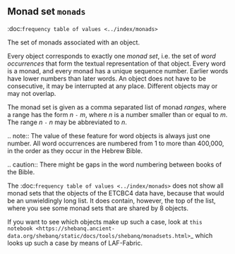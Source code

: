 Monad set ``monads``
----------------------------------------------------
:doc:`frequency table of values <../index/monads>`

The set of monads associated with an object.

Every object corresponds to exactly one *monad set*,
i.e. the set of *word occurrences* that form the textual representation of that object.
Every word is a monad, and every monad has a unique sequence number. Earlier words have lower numbers than later words.
An object does not have to be consecutive, it may be interrupted at any place.
Different objects may or may not overlap.

The monad set is given as a comma separated list of monad *ranges*, where a range has the form *n* ``-`` *m*,
where *n* is a number smaller than or equal to *m*. The range *n* ``-`` *n* may be abbreviated to *n*.

.. note::
    The value of these feature for word objects is always just one number.
    All word occurrences are numbered from 1 to more than 400,000, in the order as they occur in the Hebrew Bible.

.. caution::
    There might be gaps in the word numbering between books of the Bible.

The
:doc:`frequency table of values <../index/monads>`
does not show all monad sets that the objects of the ETCBC4 data have, because that would be an unwieldingly long list.
It does contain, however, the top of the list, where you see some monad sets that are shared by 8 objects.

If you want to see which objects make up such a case, look at
`this notebook <https://shebanq.ancient-data.org/shebanq/static/docs/tools/shebanq/monadsets.html>`_
which looks up such a case by means of LAF-Fabric.
